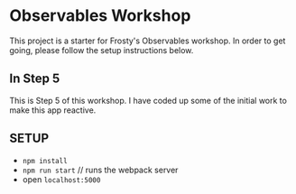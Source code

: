 # Observables Workshop

This project is a starter for Frosty's Observables workshop. In order
to get going, please follow the setup instructions below.

## In Step 5

This is Step 5 of this workshop. I have coded up some of the initial
work to make this app reactive.

## SETUP

-   `npm install`
-   `npm run start` // runs the webpack server
-   open `localhost:5000`
